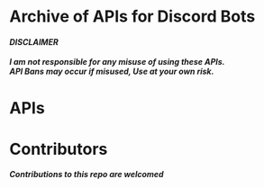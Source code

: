 # Archive of APIs for Discord Bots

#### _DISCLAIMER_
***I am not responsible for any misuse of using these APIs.<br>
API Bans may occur if misused, Use at your own risk.***


#



# APIs

# Contributors
***Contributions to this repo are welcomed***
